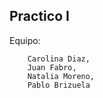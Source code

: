 ## Practico I

Equipo: 

        Carolina Diaz, 
        Juan Fabro, 
        Natalia Moreno, 
        Pablo Brizuela
